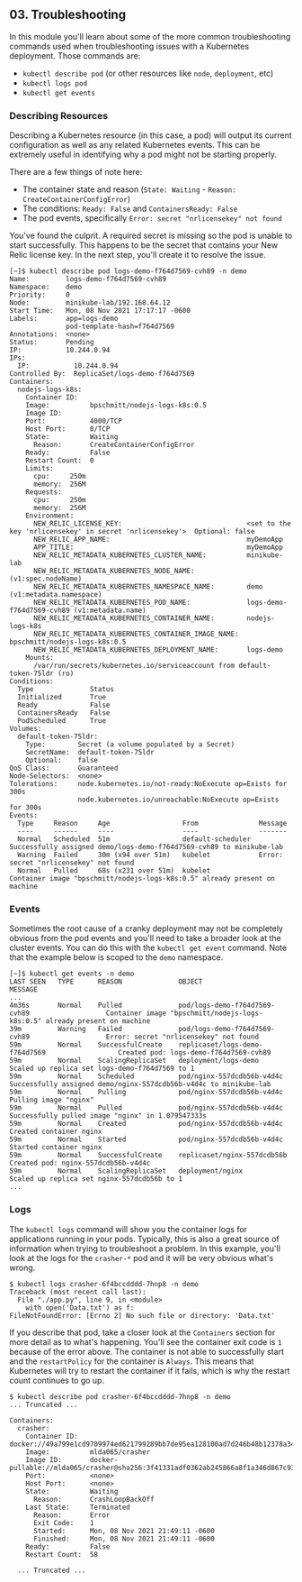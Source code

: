 ## 03. Troubleshooting

In this module you'll learn about some of the more common troubleshooting commands used when troubleshooting issues with a Kubernetes deployment.  Those commands are:

* `kubectl describe pod` (or other resources like `node`, `deployment`, etc)
* `kubectl logs pod`
* `kubectl get events`

### Describing Resources

Describing a Kubernetes resource (in this case, a pod) will output its current configuration as well as any related Kubernetes events.  This can be extremely useful in identifying why a pod might not be starting properly.

There are a few things of note here:

* The container state and reason (`State: Waiting` - `Reason: CreateContainerConfigError`)
* The conditions: `Ready: False` and `ContainersReady: False`
* The pod events, specifically `Error: secret "nrlicensekey" not found`

You've found the culprit.  A required secret is missing so the pod is unable to start successfully.  This happens to be the secret that contains your New Relic license key.  In the next step, you'll create it to resolve the issue.

```
[~]$ kubectl describe pod logs-demo-f764d7569-cvh89 -n demo
Name:         logs-demo-f764d7569-cvh89
Namespace:    demo
Priority:     0
Node:         minikube-lab/192.168.64.12
Start Time:   Mon, 08 Nov 2021 17:17:17 -0600
Labels:       app=logs-demo
              pod-template-hash=f764d7569
Annotations:  <none>
Status:       Pending
IP:           10.244.0.94
IPs:
  IP:           10.244.0.94
Controlled By:  ReplicaSet/logs-demo-f764d7569
Containers:
  nodejs-logs-k8s:
    Container ID:
    Image:          bpschmitt/nodejs-logs-k8s:0.5
    Image ID:
    Port:           4000/TCP
    Host Port:      0/TCP
    State:          Waiting
      Reason:       CreateContainerConfigError
    Ready:          False
    Restart Count:  0
    Limits:
      cpu:     250m
      memory:  256M
    Requests:
      cpu:     250m
      memory:  256M
    Environment:
      NEW_RELIC_LICENSE_KEY:                               <set to the key 'nrlicensekey' in secret 'nrlicensekey'>  Optional: false
      NEW_RELIC_APP_NAME:                                  myDemoApp
      APP_TITLE:                                           myDemoApp
      NEW_RELIC_METADATA_KUBERNETES_CLUSTER_NAME:          minikube-lab
      NEW_RELIC_METADATA_KUBERNETES_NODE_NAME:              (v1:spec.nodeName)
      NEW_RELIC_METADATA_KUBERNETES_NAMESPACE_NAME:        demo (v1:metadata.namespace)
      NEW_RELIC_METADATA_KUBERNETES_POD_NAME:              logs-demo-f764d7569-cvh89 (v1:metadata.name)
      NEW_RELIC_METADATA_KUBERNETES_CONTAINER_NAME:        nodejs-logs-k8s
      NEW_RELIC_METADATA_KUBERNETES_CONTAINER_IMAGE_NAME:  bpschmitt/nodejs-logs-k8s:0.5
      NEW_RELIC_METADATA_KUBERNETES_DEPLOYMENT_NAME:       logs-demo
    Mounts:
      /var/run/secrets/kubernetes.io/serviceaccount from default-token-75ldr (ro)
Conditions:
  Type              Status
  Initialized       True
  Ready             False
  ContainersReady   False
  PodScheduled      True
Volumes:
  default-token-75ldr:
    Type:        Secret (a volume populated by a Secret)
    SecretName:  default-token-75ldr
    Optional:    false
QoS Class:       Guaranteed
Node-Selectors:  <none>
Tolerations:     node.kubernetes.io/not-ready:NoExecute op=Exists for 300s
                 node.kubernetes.io/unreachable:NoExecute op=Exists for 300s
Events:
  Type     Reason     Age                  From               Message
  ----     ------     ----                 ----               -------
  Normal   Scheduled  51m                  default-scheduler  Successfully assigned demo/logs-demo-f764d7569-cvh89 to minikube-lab
  Warning  Failed     30m (x94 over 51m)   kubelet            Error: secret "nrlicensekey" not found
  Normal   Pulled     68s (x231 over 51m)  kubelet            Container image "bpschmitt/nodejs-logs-k8s:0.5" already present on machine
```

### Events

Sometimes the root cause of a cranky deployment may not be completely obvious from the pod events and you'll need to take a broader look at the cluster events.  You can do this with the `kubectl get event` command.  Note that the example below is scoped to the `demo` namespace.
```
[~]$ kubectl get events -n demo
LAST SEEN   TYPE      REASON              OBJECT                                          MESSAGE
...
4m36s       Normal    Pulled              pod/logs-demo-f764d7569-cvh89                   Container image "bpschmitt/nodejs-logs-k8s:0.5" already present on machine
39m         Warning   Failed              pod/logs-demo-f764d7569-cvh89                   Error: secret "nrlicensekey" not found
59m         Normal    SuccessfulCreate    replicaset/logs-demo-f764d7569                  Created pod: logs-demo-f764d7569-cvh89
59m         Normal    ScalingReplicaSet   deployment/logs-demo                            Scaled up replica set logs-demo-f764d7569 to 1
59m         Normal    Scheduled           pod/nginx-557dcdb56b-v4d4c                      Successfully assigned demo/nginx-557dcdb56b-v4d4c to minikube-lab
59m         Normal    Pulling             pod/nginx-557dcdb56b-v4d4c                      Pulling image "nginx"
59m         Normal    Pulled              pod/nginx-557dcdb56b-v4d4c                      Successfully pulled image "nginx" in 1.079547333s
59m         Normal    Created             pod/nginx-557dcdb56b-v4d4c                      Created container nginx
59m         Normal    Started             pod/nginx-557dcdb56b-v4d4c                      Started container nginx
59m         Normal    SuccessfulCreate    replicaset/nginx-557dcdb56b                     Created pod: nginx-557dcdb56b-v4d4c
59m         Normal    ScalingReplicaSet   deployment/nginx                                Scaled up replica set nginx-557dcdb56b to 1
...
```


### Logs

The `kubectl logs` command will show you the container logs for applications running in your pods.  Typically, this is also a great source of information when trying to troubleshoot a problem.  In this example, you'll look at the logs for the `crasher-*` pod and it will be very obvious what's wrong.

```
$ kubectl logs crasher-6f4bccdddd-7hnp8 -n demo
Traceback (most recent call last):
  File "./app.py", line 9, in <module>
    with open('Data.txt') as f:
FileNotFoundError: [Errno 2] No such file or directory: 'Data.txt'
```

If you describe that pod, take a closer look at the `Containers` section for more detail as to what's happening.  You'll see the container exit code is `1` because of the error above.  The container is not able to successfully start and the `restartPolicy` for the container is `Always`.  This means that Kubernetes will try to restart the container if it fails, which is why the restart count continues to go up.

```
$ kubectl describe pod crasher-6f4bccdddd-7hnp8 -n demo
... Truncated ...

Containers:
  crasher:
    Container ID:   docker://49a799e1cd9709974ed621799289bb7de95ea128100ad7d246b48b12378a3450
    Image:          mlda065/crasher
    Image ID:       docker-pullable://mlda065/crasher@sha256:3f41331adf0362ab245866a8f1a346d867c934b63b2733c0c714b3d4183a490d
    Port:           <none>
    Host Port:      <none>
    State:          Waiting
      Reason:       CrashLoopBackOff
    Last State:     Terminated
      Reason:       Error
      Exit Code:    1
      Started:      Mon, 08 Nov 2021 21:49:11 -0600
      Finished:     Mon, 08 Nov 2021 21:49:11 -0600
    Ready:          False
    Restart Count:  58

  ... Truncated ...
  ```
